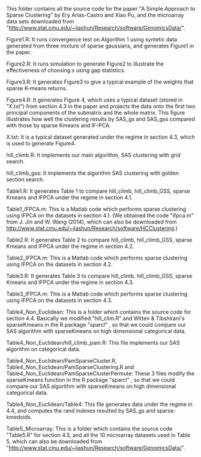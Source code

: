 This folder contains all the source code for the paper "A Simple Approach to Sparse Clustering" by Ery Arias-Castro and Xiao Pu, and the microarray data sets downloaded from "http://www.stat.cmu.edu/~jiashun/Research/software/GenomicsData/".

Figure1.R: It runs convergence test on Algorithm 1 using syntetic data generated from three mixture of sparse gaussians, and generates Figure1 in the paper.

Figure2.R: It runs simulation to generate Figure2 to illustrate the effectiveness of choosing $s$ using gap statistics.

Figure3.R: It generates Figure3 to give a typical example of the weights that sparse K-means returns.

Figure4.R: It generates Figure 4, which uses a typical dataset (stored in "X.txt") from section 4.3 in the paper and projects the data onto the first two principal components of the submatrix and the whole matrix. This figure illustrates how well the clustering results by SAS_gs and SAS_gss compared with those by sparse Kmeans and IF-PCA.

X.txt: It is a typical dataset generated under the regime in section 4.3, which is used to generate Figure4.

hill_climb.R: It implements our main algorithm, SAS clustering with grid search.

hill_climb_gss: It implements the algorithm SAS clustering with golden section search.

Table1.R: It generates Table 1 to compare hill_climb, hill_climb_GSS, sparse Kmeans and IFPCA under the regime in section 4.1.

Table1_IFPCA.m: This is a Matlab code which performs sparse clustering using IFPCA on the datasets in section 4.1. (We obtained the code "ifpca.m" from J. Jin and W. Wang (2014), which can also be downloaded from http://www.stat.cmu.edu/~jiashun/Research/software/HCClustering.)

Table2.R: It generates Table 2 to compare hill_climb, hill_climb_GSS, sparse Kmeans and IFPCA under the regime in section 4.2.

Table2_IFPCA.m: This is a Matlab code which performs sparse clustering using IFPCA on the datasets in section 4.2.

Table3.R: It generates Table 3 to compare hill_climb, hill_climb_GSS, sparse Kmeans and IFPCA under the regime in section 4.3.

Table3_IFPCA.m: This is a Matlab code which performs sparse clustering using IFPCA on the datasets in section 4.3.


Table4_Non_Euclidean: This is a folder which contains the source code for section 4.4. Basically we modified "hill_clim.R" and Witten & Tibshirani's sparseKmeans in the R package "sparcl" , so that we could compare our SAS algorithm with sparseKmeans on high dimensional categorical data.

Table4_Non_Euclidean/hill_climb_pam.R: This file implements our SAS algorithm on categorical data.

Table4_Non_Euclidean/PamSparseCluster.R, Table4_Non_Euclidean/PamSparseClustering.R and Table4_Non_Euclidean/PamSparseClusterPermute: These 3 files modify the sparseKmeans function in the R package "sparcl" , so that we could compare our SAS algorithm with sparseKmeans on high dimensional categorical data.

Table4_Non_Euclidean/Table4: This file generates data under the regime in 4.4, and computes the rand indexes resulted by SAS_gs and sparse-kmedoids.


Table5_Microarray: This is a folder which contains the source code "Table5.R" for section 4.5, and all the 10 microarray datasets used in Table 5, which can also be downloaded from "http://www.stat.cmu.edu/~jiashun/Research/software/GenomicsData/".


